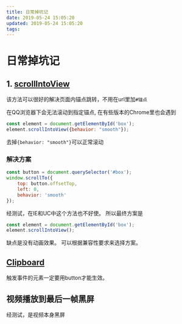 ```yaml
---
title: 日常掉坑记
date: 2019-05-24 15:05:20
updated: 2019-05-24 15:05:20
tags:
---
```


# 日常掉坑记

## 1. [scrollIntoView](https://developer.mozilla.org/en-US/docs/Web/API/Element/scrollIntoView)

该方法可以很好的解决页面内锚点跳转，不用在url里加`#锚点`

在QQ浏览器下会无法滚动到指定锚点, 在有些版本的Chrome里也会遇到

```js
const element = document.getElementById('box');
element.scrollIntoView({behavior: "smooth"});
```

去掉`{behavior: "smooth"}`可以正常滚动

### 解决方案

```js
const button = document.querySelector('#box');
window.scrollTo({
    top: button.offsetTop,
    left: 0,
    behavior: 'smooth'
});
```

经测试，在IE和UC中这个方法也不好使。
所以最终方案是

```js
const element = document.getElementById('box');
element.scrollIntoView();
```

缺点是没有动画效果。
可以根据兼容性要求来选择方案。

## [Clipboard](https://github.com/zenorocha/clipboard.js)

  触发事件的元素一定要用button才能生效。

## 视频播放到最后一帧黑屏

经测试，是视频本身黑屏
